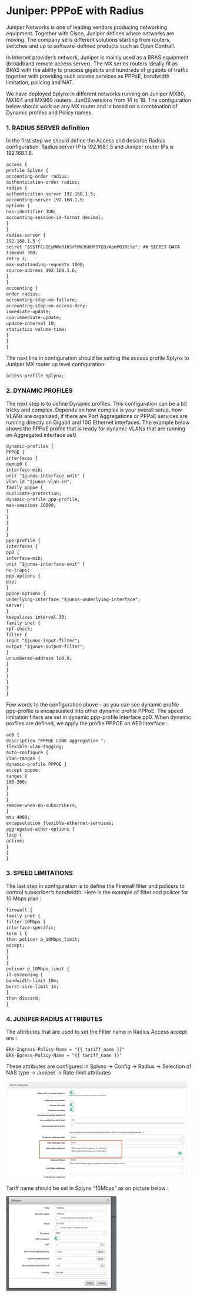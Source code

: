 Juniper: PPPoE with Radius
==========================

Juniper Networks is one of leading vendors producing networking equipment. Together with Cisco, Juniper defines where networks are moving. The company sells different solutions starting from routers, switches and up to software-defined products such as Open Contrail.

In Internet provider’s network, Juniper is mainly used as a BRAS equipment (broadband remote access server). The MX series routers ideally fit as BRAS with the ability to process gigabits and hundreds of gigabits of traffic together with providing such access services as PPPoE, bandwidth limitation, policing and NAT.

We have deployed Splynx in different networks running on Juniper MX80, MX104 and MX960 routers. JunOS versions from 14 to 18.
The configuration below should work on any MX router and is based on a combination of Dynamic profiles and Policy names.

### 1. RADIUS SERVER definition
In the first step we should define the Access and describe Radius configuration. Radius server IP is 192.168.1.5 and Juniper router IPs is 192.168.1.6.

```
access {
profile Splynx {
accounting-order radius;
authentication-order radius;
radius {
authentication-server 192.168.1.5;
accounting-server 192.168.1.5;
options {
nas-identifier JUN;
accounting-session-id-format decimal;
}
}
radius-server {
192.168.1.5 {
secret "$9$TFCuIEyMWxO1hSrlMWJGUHP5TQ3/ApmPO1Rcle"; ## SECRET-DATA
timeout 300;
retry 3;
max-outstanding-requests 1000;
source-address 192.168.1.6;
}
}
accounting {
order radius;
accounting-stop-on-failure;
accounting-stop-on-access-deny;
immediate-update;
coa-immediate-update;
update-interval 10;
statistics volume-time;
}
}
}
```

The next line in configuration should be setting the access profile Splynx to Juniper MX router up level configuration:

```
access-profile Splynx;
```

### 2. DYNAMIC PROFILES
The next step is to define Dynamic profiles. This configuration can be a bit tricky and complex. Depends on how complex is your overall setup, how VLANs are organized, if there are Port Aggregations or PPPoE services are running directly on Gigabit and 10G Ethernet interfaces. The example below shows the PPPoE profile that is ready for dynamic VLANs that are running on Aggregated interface ae0.

```
dynamic-profiles {
PPPOE {
interfaces {
demux0 {
interface-mib;
unit "$junos-interface-unit" {
vlan-id "$junos-vlan-id";
family pppoe {
duplicate-protection;
dynamic-profile ppp-profile;
max-sessions 16000;
}
}
}
}
}
ppp-profile {
interfaces {
pp0 {
interface-mib;
unit "$junos-interface-unit" {
no-traps;
ppp-options {
pap;
}
pppoe-options {
underlying-interface "$junos-underlying-interface";
server;
}
keepalives interval 30;
family inet {
rpf-check;
filter {
input "$junos-input-filter";
output "$junos-output-filter";
}
unnumbered-address lo0.0;
}
}
}
}
}
}
```

Few words to the configuration above – as you can see dynamic profile ppp-profile is encapsulated into other dynamic profile PPPoE. The speed limitation filters are set in dynamic ppp-profile interface pp0.
When dynamic profiles are defined, we apply the profile PPPOE on AE0 interface :

```
ae0 {
description "PPPOE LINK aggregation ";
flexible-vlan-tagging;
auto-configure {
vlan-ranges {
dynamic-profile PPPOE {
accept pppoe;
ranges {
100-200;
}
}
}
remove-when-no-subscribers;
}
mtu 4000;
encapsulation flexible-ethernet-services;
aggregated-ether-options {
lacp {
active;
}
}
}
```

### 3. SPEED LIMITATIONS
The last step in configuration is to define the Firewall filter and policers to control subscriber’s bandwidth.
Here is the example of filter and policer for 10 Mbps plan :

```
firewall {
family inet {
filter 10Mbps {
interface-specific;
term 1 {
then policer p_10Mbps_limit;
accept;
}
}
}
policer p_10Mbps_limit {
if-exceeding {
bandwidth-limit 10m;
burst-size-limit 1m;
}
then discard;
}
```

### 4. JUNIPER RADIUS ATTRIBUTES
The attributes that are used to set the Filter name in Radius Access accept are :

```
ERX-Ingress-Policy-Name = "{{ tariff_name }}"
ERX-Egress-Policy-Name = "{{ tariff_name }}"
```

These attributes are configured in Splynx -> Config -> Radius -> Selection of NAS type -> Juniper -> Rate-limit attributes

![ ](Juniper_Radius-768x405.png)

Tariff name should be set in Splynx “10Mbps” as on picture below :

![ ](Juniper-300x257.png)